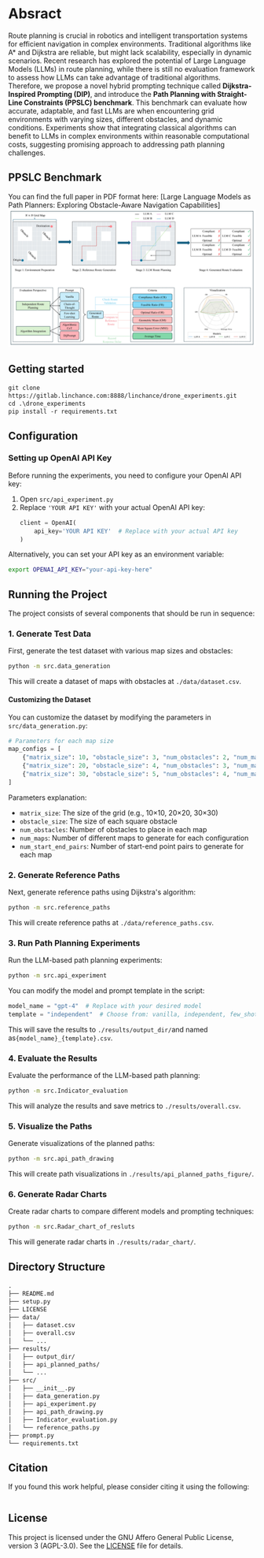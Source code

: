# Absract
Route planning is crucial in robotics and intelligent transportation systems for efficient navigation in complex environments. Traditional algorithms like A* and Dijkstra are reliable, but might lack scalability, especially in dynamic scenarios. Recent research has explored the potential of Large Language Models (LLMs) in route planning, while there is still no evaluation framework to assess how LLMs can take advantage of traditional algorithms. 
Therefore, we propose a novel hybrid prompting technique called **Dijkstra-Inspired Prompting (DIP)**, and introduce the **Path Planning with Straight-Line Constraints (PPSLC) benchmark**. This benchmark can evaluate how accurate, adaptable, and fast LLMs are when encountering grid environments with varying sizes, different obstacles, and dynamic conditions.
Experiments show that integrating classical algorithms can benefit to LLMs in complex environments within reasonable computational costs, suggesting promising approach to addressing path planning challenges.

## PPSLC Benchmark
You can find the full paper in PDF format here: [Large Language Models as Path Planners: Exploring Obstacle-Aware Navigation Capabilities]
![Project flow chart](./PPSLC.jpg)

## Getting started

```
git clone https://gitlab.linchance.com:8888/linchance/drone_experiments.git
cd .\drone_experiments
pip install -r requirements.txt
```

## Configuration

### Setting up OpenAI API Key

Before running the experiments, you need to configure your OpenAI API key:

1. Open `src/api_experiment.py`
2. Replace `'YOUR API KEY'` with your actual OpenAI API key:
   ```python
   client = OpenAI(
       api_key='YOUR API KEY'  # Replace with your actual API key
   )
   ```

Alternatively, you can set your API key as an environment variable:
```bash
export OPENAI_API_KEY="your-api-key-here"
```

## Running the Project

The project consists of several components that should be run in sequence:

### 1. Generate Test Data

First, generate the test dataset with various map sizes and obstacles:

```bash
python -m src.data_generation
```

This will create a dataset of maps with obstacles at `./data/dataset.csv`.

#### Customizing the Dataset

You can customize the dataset by modifying the parameters in `src/data_generation.py`:

```python
# Parameters for each map size
map_configs = [
    {"matrix_size": 10, "obstacle_size": 3, "num_obstacles": 2, "num_maps": 100, "num_start_end_pairs": 5},
    {"matrix_size": 20, "obstacle_size": 4, "num_obstacles": 3, "num_maps": 100, "num_start_end_pairs": 5},
    {"matrix_size": 30, "obstacle_size": 5, "num_obstacles": 4, "num_maps": 100, "num_start_end_pairs": 5}
]
```

Parameters explanation:
- `matrix_size`: The size of the grid (e.g., 10×10, 20×20, 30×30)
- `obstacle_size`: The size of each square obstacle
- `num_obstacles`: Number of obstacles to place in each map
- `num_maps`: Number of different maps to generate for each configuration
- `num_start_end_pairs`: Number of start-end point pairs to generate for each map


### 2. Generate Reference Paths

Next, generate reference paths using Dijkstra's algorithm:

```bash
python -m src.reference_paths
```

This will create reference paths at `./data/reference_paths.csv`.

### 3. Run Path Planning Experiments

Run the LLM-based path planning experiments:

```bash
python -m src.api_experiment
```

You can modify the model and prompt template in the script:
```python
model_name = "gpt-4"  # Replace with your desired model
template = "independent"  # Choose from: vanilla, independent, few_shot, algorithm, dijkstra
```

This will save the results to `./results/output_dir/`and named as`{model_name}_{template}.csv`.

### 4. Evaluate the Results

Evaluate the performance of the LLM-based path planning:

```bash
python -m src.Indicator_evaluation
```

This will analyze the results and save metrics to `./results/overall.csv`.

### 5. Visualize the Paths

Generate visualizations of the planned paths:

```bash
python -m src.api_path_drawing
```

This will create path visualizations in `./results/api_planned_paths_figure/`.

### 6. Generate Radar Charts

Create radar charts to compare different models and prompting techniques:

```bash
python -m src.Radar_chart_of_resluts
```

This will generate radar charts in `./results/radar_chart/`.

## Directory Structure
    .
    ├── README.md
    ├── setup.py
    ├── LICENSE
    ├── data/
    │   ├── dataset.csv                
    │   ├── overall.csv                
    │   └── ...                        
    ├── results/
    │   ├── output_dir/                
    │   ├── api_planned_paths/         
    │   └── ...        
    ├── src/
    │   ├── __init__.py
    │   ├── data_generation.py          
    │   ├── api_experiment.py           
    │   ├── api_path_drawing.py         
    │   ├── Indicator_evaluation.py     
    │   └── reference_paths.py          
    ├── prompt.py                       
    └── requirements.txt

## Citation
If you found this work helpful, please consider citing it using the following:
```
```


## License

This project is licensed under the GNU Affero General Public License, version 3 (AGPL-3.0). See the [LICENSE](LICENSE) file for details.